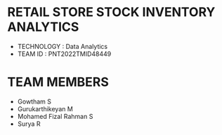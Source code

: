 

# RETAIL STORE STOCK INVENTORY ANALYTICS
   * TECHNOLOGY : Data Analytics <br>
   * TEAM ID    : PNT2022TMID48449


# TEAM MEMBERS
 - Gowtham S
 - Gurukarthikeyan M
 - Mohamed Fizal Rahman S
 - Surya R

